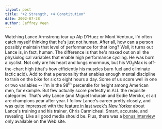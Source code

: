 ```yaml
---
layout: post
title: "+2 Strength, +4 Constitution"
date: 2002-07-28
author: Jeffrey Veen
---
```

Watching Lance Armstrong tear up Alp D'Huez or Mont Ventoux, I'd often catch myself thinking that he's just not human. After all, how can a person possibly maintain that level of performance for that long? Well, it turns out Lance is, in fact, human. The difference is that he's maxed out on all the physiological variables that enable high performance cycling. He was born a cyclist. Not only are his heart and lungs enormous, but his VO<sub>2</sub>Max is off-the-chart high (that's how efficiently his muscles burn fuel and eliminate lactic acid). Add to that a personality that enables enough mental discipline to train on the bike for six to eight hours a day. Some of us score well in one or two variables -- I'm in the 98<sup>th</sup> percentile for height among American men, for example. But few actually score perfectly in ALL the requisite categories. That's why Lance (and Miguel Indurain and Eddie Merckx, et al) are champions year after year. I follow Lance's career pretty closely, and was quite impressed with <a href="http://www.newyorker.com/fact/content/?020715fa_fact1">the feature in last week's New Yorker</a> about Lance's training and his trainer, Chris Carmicheal. Smart, accurate, and revealing. Like all good media should be. Plus, there was a <a href="http://www.newyorker.com/online/content/?020715on_onlineonly01">bonus interview</a> only available on the Web site.

